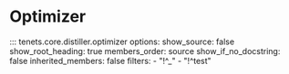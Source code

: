 # Optimizer

::: tenets.core.distiller.optimizer
    options:
        show_source: false
        show_root_heading: true
        members_order: source
        show_if_no_docstring: false
        inherited_members: false
        filters:
          - "!^_"
          - "!^test"
